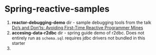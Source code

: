 # Spring-reactive-samples

1. **reactor-debugging-demo** dir - sample debugging tools from the talk [Do’s and Don’ts: Avoiding First-Time Reactive Programmer Mines](https://www.youtube.com/watch?v=0rnMIueRKNU)
2. **accesing-data-r2dbc** dir - spring guide demo of r2dbc. Does not entirely run as `schema.sql` requires jdbc drivers not bundled in this starter
3. 

